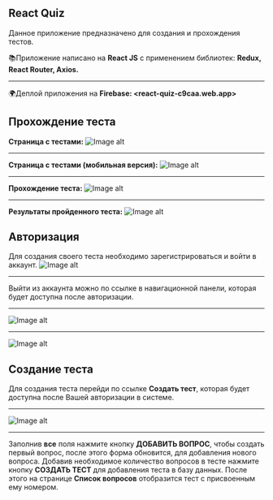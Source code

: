 ## React Quiz
  Данное приложение предназначено для создания и прохождения тестов.
  
  📚Приложение написано на **React JS** с применением библиотек: **Redux, React Router, Axios.**
  ***
  🌍Деплой приложения на **Firebase:  <react-quiz-c9caa.web.app>**
 
## Прохождение теста
  **Страница с тестами:**
  ![Image alt](https://github.com/6aldej/ImagesForProjects/blob/master/react-quiz/QuizList.png)
  ***
  **Страница с тестами (мобильная версия):**
  ![Image alt](https://github.com/6aldej/ImagesForProjects/blob/master/react-quiz/QuizListMobile.png)
  ***
  **Прохождение теста:**
  ![Image alt](https://github.com/6aldej/ImagesForProjects/blob/master/react-quiz/Quiz.png)
  ***
  **Результаты пройденного теста:**
  ![Image alt](https://github.com/6aldej/ImagesForProjects/blob/master/react-quiz/FinishQuiz.png)

## Авторизация
  Для создания своего теста необходимо зарегистрироваться и войти в аккаунт.
  ![Image alt](https://github.com/6aldej/ImagesForProjects/blob/master/react-quiz/Auth.png)
  ***
  Выйти из аккаунта можно по ссылке в навигационной панели, которая будет доступна после авторизации.
  ***
  ![Image alt](https://github.com/6aldej/ImagesForProjects/blob/master/react-quiz/NavBar.png)
  ***
  ![Image alt](https://github.com/6aldej/ImagesForProjects/blob/master/react-quiz/NavBarAuth.png)
 
## Создание теста
  Для создания теста перейди по ссылке **Создать тест**, которая будет доступна после Вашей авторизации в системе.
  ***
  ![Image alt](https://github.com/6aldej/ImagesForProjects/blob/master/react-quiz/QuizCreate.png)
  ***
  Заполнив **все** поля нажмите кнопку **ДОБАВИТЬ ВОПРОС**, чтобы создать первый вопрос, после этого форма обновится, для добавления нового вопроса. Добавив необходимое количество вопросов в тесте нажмите кнопку **СОЗДАТЬ ТЕСТ** для добавления теста в базу данных.
  После этого на странице **Список вопросов** отобразится тест с присвоенным ему номером.
 
